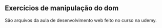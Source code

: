 ## Exercícios de manipulação do dom



São arquivos da aula de desenvolvimento web feito no curso na udemy.